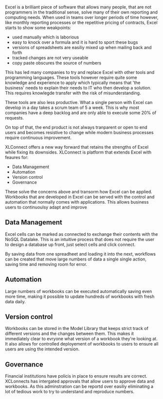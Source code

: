 Excel is a brilliant piece of software that allows many people, that are not programmers in the traditional sense, solve many of their own reporting and computing needs. When used in teams over longer periods of time however, like monthly reporting processes or the repetitive pricing of contracts, Excel starts to show some weakpoints: 

* used manually which is laborious
* easy to knock over a formula and it is hard to sport these bugs
* versions of spreadsheets are easiliy mixed up when mailing back and forth 
* tracked changes are not very useable 
* copy paste obscures the source of numbers 

This has led many companies to try and replace Excel with other tools and programming languages. These tools however require quite some knowledge and experience to apply which typically means that 'the business' needs to explain their needs to IT who then develop a solution. This requires knowlegde transfer with the risk of misunderstanding. 

These tools are also less productive. What a single person with Excel can develop in a day takes a scrum team of 5 a week. This is why most companies have a deep backlog and are only able to execute some 20% of requests. 

On top of that, the end product is not always tranparent or open to end users and becomes resistive to change while modern business processes require continuous improvement. 

XLConnect offers a new way forward that retains the strengths of Excel while fixing its downsides. XLConnect is platform that extends Excel with feaures for:

* Data Management 
* Automation 
* Version control
* Governance

These solve the concerns above and transorm how Excel can be applied. Workbooks that are developed in Excel can be served with the control and automation that normally comes with applications. This allows business users to continuoulsy adapt and improve 

## Data Management 

Excel cells can be marked as connected to exchange their contents with the NoSQL Datalake. This is an intuitive process that does not require the user to design a database up front, just select cells and click connect. 

By saving data from one spreadheet and loading it into the next, workflows can be created that move large numbers of data a single single action, saving time and removing room for error. 

## Automation 

Large numbers of workbooks can be executed automatically saving even more time, making it possible to update hundreds of workbooks with fresh data daily. 

## Version control

Workbooks can be stored in the Model Library that keeps strict track of different versions and the changes between them. This makes it immediately clear to evryone what version of a workbook they're looking at. It also allows for controlled deployement of workbooks to users to ensure all users are using the intended version. 

## Governance

Financial institutions have policis in place to ensure results are correct. XCLonnects has intergated approvals that allow users to approve data and workbooks. As this adminstration can be reportd over easiliy eliminating a lot of tedious work to try to understand and reproduce numbers.